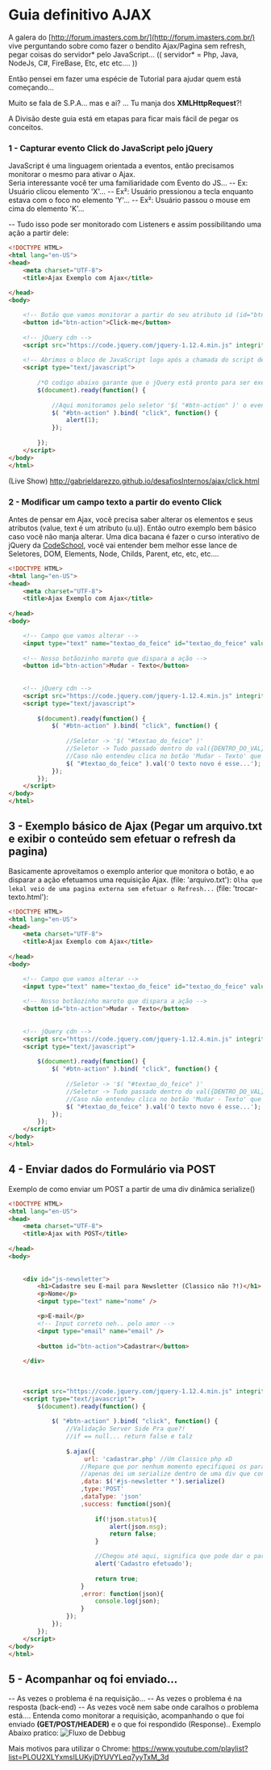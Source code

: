 # Guia definitivo AJAX  

A galera do [http://forum.imasters.com.br/](http://forum.imasters.com.br/) vive perguntando sobre como fazer o bendito Ajax/Pagina sem refresh, pegar coisas do servidor* pelo JavaScript...
(( servidor* = Php, Java, NodeJs, C#, FireBase, Etc, etc etc.... ))

Então pensei em fazer uma espécie de Tutorial para ajudar quem está começando...

Muito se fala de S.P.A... mas e ai? ...
Tu manja dos **XMLHttpRequest**?!

A Divisão deste guia está em etapas para ficar mais fácil de pegar os conceitos.

### 1 - Capturar evento Click do JavaScript pelo jQuery
	
JavaScript é uma linguagem orientada a eventos, então precisamos monitorar o mesmo para ativar o Ajax.  
Seria interessante você ter uma familiaridade com Evento do JS...
-- Ex: Usuário clicou elemento 'X'...
-- Ex²: Usuário pressionou a tecla enquanto estava com o foco no elemento 'Y'...
-- Ex²: Usuário passou o mouse em cima do elemento 'K'...
	 
-- Tudo isso pode ser monitorado com Listeners e assim possibilitando uma ação a partir dele:
```html
<!DOCTYPE HTML>
<html lang="en-US">
<head>
	<meta charset="UTF-8">
	<title>Ajax Exemplo com Ajax</title>
	
</head>
<body>

	<!-- Botão que vamos monitorar a partir do seu atributo id (id="btn-action") -->
	<button id="btn-action">Click-me</button>
	
	<!-- jQuery cdn -->
	<script src="https://code.jquery.com/jquery-1.12.4.min.js" integrity="sha256-ZosEbRLbNQzLpnKIkEdrPv7lOy9C27hHQ+Xp8a4MxAQ=" crossorigin="anonymous"></script>
	
	<!-- Abrimos o bloco de JavaScript logo após a chamada do script de jQuery-->
	<script type="text/javascript">
		
		/*O codigo abaixo garante que o jQuery está pronto para ser executado.*/
		$(document).ready(function() {
		
			//Aqui monitoramos pelo seletor '$( "#btn-action" )' o evento 'click', assim que o evento ocorrer a function() é chamada...
			$( "#btn-action" ).bind( "click", function() {
				alert(1);
			});
		
		});
	</script>
</body>
</html>
```
(Live Show)
http://gabrieldarezzo.github.io/desafiosInternos/ajax/click.html



### 2 - Modificar um campo texto a partir do evento Click
Antes de pensar em Ajax, você precisa saber alterar os elementos e seus atributos (value, text é um atributo (u.u)).
Então outro exemplo bem básico caso você não manja alterar.
Uma dica bacana é fazer o curso interativo de jQuery da  [CodeSchool](http://try.jquery.com/), você vai entender bem melhor esse lance de Seletores, DOM, Elements, Node, Childs, Parent, etc, etc, etc....

```html
<!DOCTYPE HTML>
<html lang="en-US">
<head>
	<meta charset="UTF-8">
	<title>Ajax Exemplo com Ajax</title>
	
</head>
<body>

	<!-- Campo que vamos alterar -->
	<input type="text" name="textao_do_feice" id="textao_do_feice" value="aqui é o texto antigo..."/>
	
	<!-- Nosso botãozinho maroto que dispara a ação -->
	<button id="btn-action">Mudar - Texto</button>
	
	
	<!-- jQuery cdn -->
	<script src="https://code.jquery.com/jquery-1.12.4.min.js" integrity="sha256-ZosEbRLbNQzLpnKIkEdrPv7lOy9C27hHQ+Xp8a4MxAQ=" crossorigin="anonymous"></script>
	<script type="text/javascript">
		
		$(document).ready(function() {		
			$( "#btn-action" ).bind( "click", function() {
			
				//Seletor -> '$( "#textao_do_feice" )'
				//Seletor -> Tudo passado dentro do val({DENTRO_DO_VAL}) é inserido dentro do atributo value....
				//Caso não entendeu clica no botão 'Mudar - Texto' que você entende ....
				$( "#textao_do_feice" ).val('O texto novo é esse...');
			});		
		});
	</script>
</body>
</html>
```

## 3 - Exemplo básico de Ajax (Pegar um arquivo.txt e exibir o conteúdo sem efetuar o refresh da pagina)
Basicamente aproveitamos o exemplo anterior que monitora o botão, e ao disparar a ação efetuamos uma requisição Ajax.
(file: 'arquivo.txt'):
```Olha que lekal veio de uma pagina externa sem efetuar o Refresh...```
(file: 'trocar-texto.html'):	
```html
<!DOCTYPE HTML>
<html lang="en-US">
<head>
	<meta charset="UTF-8">
	<title>Ajax Exemplo com Ajax</title>
	
</head>
<body>

	<!-- Campo que vamos alterar -->
	<input type="text" name="textao_do_feice" id="textao_do_feice" value="aqui é o texto antigo..."/>
	
	<!-- Nosso botãozinho maroto que dispara a ação -->
	<button id="btn-action">Mudar - Texto</button>
	
	
	<!-- jQuery cdn -->
	<script src="https://code.jquery.com/jquery-1.12.4.min.js" integrity="sha256-ZosEbRLbNQzLpnKIkEdrPv7lOy9C27hHQ+Xp8a4MxAQ=" crossorigin="anonymous"></script>
	<script type="text/javascript">
		
		$(document).ready(function() {		
			$( "#btn-action" ).bind( "click", function() {
			
				//Seletor -> '$( "#textao_do_feice" )'
				//Seletor -> Tudo passado dentro do val({DENTRO_DO_VAL}) é inserido dentro do atributo value....
				//Caso não entendeu clica no botão 'Mudar - Texto' que você entende ....
				$( "#textao_do_feice" ).val('O texto novo é esse...');
			});		
		});
	</script>
</body>
</html>
```

## 4 - Enviar dados do Formulário via POST 
Exemplo de como enviar um POST a partir de uma div dinâmica serialize()
```html
<!DOCTYPE HTML>
<html lang="en-US">
<head>
	<meta charset="UTF-8">
	<title>Ajax with POST</title>
	
</head>
<body>
	
	
	<div id="js-newsletter">
		<h1>Cadastre seu E-mail para Newsletter (Classico não ?!)</h1>
		<p>Nome</p>
		<input type="text" name="nome" />

		<p>E-mail</p>
		<!-- Input correto neh.. pelo amor -->
		<input type="email" name="email" />
		
		<button id="btn-action">Cadastrar</button>
		
	</div>
	
	
	
	<script src="https://code.jquery.com/jquery-1.12.4.min.js" integrity="sha256-ZosEbRLbNQzLpnKIkEdrPv7lOy9C27hHQ+Xp8a4MxAQ=" crossorigin="anonymous"></script>
	<script type="text/javascript">
		$(document).ready(function() {
		
			$( "#btn-action" ).bind( "click", function() {
				//Validação Server Side Pra que?!
				//if == null... return false e talz
			
				$.ajax({
					 url: 'cadastrar.php' //Um Classico php xD					 
					//Repare que por nenhum momento epecifiquei os parametros que precisam ser enviados..
					//apenas dei um serialize dentro de uma div que contem todos os campos
					,data: $('#js-newsletter *').serialize()
					,type:'POST'
					,dataType: 'json'
					,success: function(json){
						
						if(!json.status){
							alert(json.msg);
							return false;
						}

						//Chegou até aqui, significa que pode dar o parabens...
						alert('Cadastro efetuado');
						
						return true;
					}
					,error: function(json){
						console.log(json);
					}
				});
			});
		});
	</script>
</body>
</html>
```

## 5 - Acompanhar oq foi enviado...
-- As vezes o problema é na requisição...
-- As vezes o problema é na resposta (back-end)
-- As vezes você nem sabe onde caralhos o problema está....
Entenda como monitorar a requisição, acompanhando  o que foi enviado **(GET/POST/HEADER)** e o que foi respondido (Response)..
Exemplo Abaixo pratico:
	![Fluxo de Debbug](https://gabrieldarezzo.github.io/imasters/img/ajax_fluxo.png)
	
Mais motivos para utilizar o Chrome:
https://www.youtube.com/playlist?list=PLOU2XLYxmsILUKyjDYUVYLeq7yyTxM_3d
